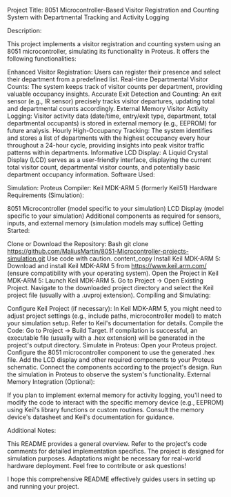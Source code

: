 Project Title: 8051 Microcontroller-Based Visitor Registration and Counting System with Departmental Tracking and Activity Logging

Description:

This project implements a visitor registration and counting system using an 8051 microcontroller, simulating its functionality in Proteus. It offers the following functionalities:

Enhanced Visitor Registration: Users can register their presence and select their department from a predefined list.
Real-time Departmental Visitor Counts: The system keeps track of visitor counts per department, providing valuable occupancy insights.
Accurate Exit Detection and Counting: An exit sensor (e.g., IR sensor) precisely tracks visitor departures, updating total and departmental counts accordingly.
External Memory Visitor Activity Logging: Visitor activity data (date/time, entry/exit type, department, total departmental occupants) is stored in external memory (e.g., EEPROM) for future analysis.
Hourly High-Occupancy Tracking: The system identifies and stores a list of departments with the highest occupancy every hour throughout a 24-hour cycle, providing insights into peak visitor traffic patterns within departments.
Informative LCD Display: A Liquid Crystal Display (LCD) serves as a user-friendly interface, displaying the current total visitor count, departmental visitor counts, and potentially basic department occupancy information.
Software Used:

Simulation: Proteus
Compiler: Keil MDK-ARM 5 (formerly Keil51)
Hardware Requirements (Simulation):

8051 Microcontroller (model specific to your simulation)
LCD Display (model specific to your simulation)
Additional components as required for sensors, inputs, and external memory (simulation models may suffice)
Getting Started:

Clone or Download the Repository:
Bash
git clone https://github.com/MaliusMartin/8051-Microcontroller-projects-simulation.git
Use code with caution.
content_copy
Install Keil MDK-ARM 5: Download and install Keil MDK-ARM 5 from https://www.keil.arm.com/ (ensure compatibility with your operating system).
Open the Project in Keil MDK-ARM 5:
Launch Keil MDK-ARM 5.
Go to Project -> Open Existing Project.
Navigate to the downloaded project directory and select the Keil project file (usually with a .uvproj extension).
Compiling and Simulating:

Configure Keil Project (if necessary):
In Keil MDK-ARM 5, you might need to adjust project settings (e.g., include paths, microcontroller model) to match your simulation setup. Refer to Keil's documentation for details.
Compile the Code:
Go to Project -> Build Target.
If compilation is successful, an executable file (usually with a .hex extension) will be generated in the project's output directory.
Simulate in Proteus:
Open your Proteus project.
Configure the 8051 microcontroller component to use the generated .hex file.
Add the LCD display and other required components to your Proteus schematic.
Connect the components according to the project's design.
Run the simulation in Proteus to observe the system's functionality.
External Memory Integration (Optional):

If you plan to implement external memory for activity logging, you'll need to modify the code to interact with the specific memory device (e.g., EEPROM) using Keil's library functions or custom routines. Consult the memory device's datasheet and Keil's documentation for guidance.

Additional Notes:

This README provides a general overview. Refer to the project's code comments for detailed implementation specifics.
The project is designed for simulation purposes. Adaptations might be necessary for real-world hardware deployment.
Feel free to contribute or ask questions!

I hope this comprehensive README effectively guides users in setting up and running your project.
